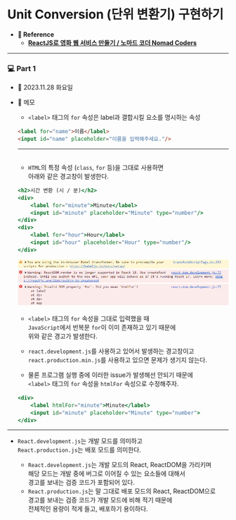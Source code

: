 
# Unit Conversion (단위 변환기) 구현하기

- **📔 Reference**
    - **[ReactJS로 영화 웹 서비스 만들기 / 노마드 코더 Nomad Coders](https://nomadcoders.co/react-for-beginners/lobby)**

---


### 💻 Part 1

- 📆 2023.11.28 화요일
- 📃 메모
    - `<label>` 태그의 `for` 속성은 label과 결합시킬 요소를 명시하는 속성

    ``` html
    <label for="name">이름</label>
    <input id="name" placeholder="이름을 입력해주세요."/>
    ```
    ---
    <br/>

    - `HTML`의 특정 속성 (`class`, `for` 등)을 그대로 사용하면 <br/>
        아래와 같은 경고창이 발생한다.

    ``` jsx
    <h2>시간 변환 (시 / 분)</h2>
    <div>
        <label for="minute">Minute</label>
        <input id="minute" placeholder="Minute" type="number"/>
    </div>
    <div>
        <label for="hour">Hour</label>
        <input id="hour" placeholder="Hour" type="number"/>
    </div>
    ```
    ![예약어 이슈](/Report/Ref_Images/html의%20특정%20속성과%20js의%20예약어가%20같을%20때%20발생하는%20경고창.png)

    - `<label>` 태그의 `for` 속성을 그대로 입력했을 때 <br/>
     `JavaScript`에서 반복문 `for`이 이미 존재하고 있기 때문에 <br/>
     위와 같은 경고가 발생한다.
    - `react.development.js`를 사용하고 있어서 발생하는 경고창이고 <br/>
     `react.production.min.js`를 사용하고 있으면 문제가 생기지 않는다.
    
    - 물론 프로그램 실행 중에 이러한 issue가 발생해선 안되기 때문에 <br/>
        `<label>` 태그의 `for` 속성을 `htmlFor` 속성으로 수정해주자.
    ``` jsx
    <div>
        <label htmlFor="minute">Minute</label>
        <input id="minute" placeholder="Minute" type="number">
    </div>
    ```
---

- `React.development.js`는 개발 모드를 의미하고 <br/>
    `React.production.js`는 배포 모드를 의미한다.
    
    - `React.development.js`는 개발 모드의 React, ReactDOM을 가리키며 <br/>
        해당 모드는 개발 중에 버그로 이어질 수 있는 요소들에 대해서 <br/>
        경고를 보내는 검증 코드가 포함되어 있다.
    - `React.production.js`는 말 그대로 배포 모드의 React, ReactDOM으로 <br/>
        경고를 보내는 검증 코드가 개발 모드에 비해 적기 때문에 <br/>
        전체적인 용량이 적게 들고, 배포하기 용이하다.
    